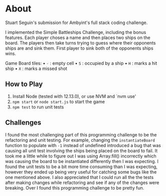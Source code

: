 # About

Stuart Seguin's submission for Ambyint's full stack coding challenge.

I implemented the Simple Battleships Challenge, including the bonus features. Each player choses a name and then places two ships on the board. The players then take turns trying to guess where their opponents ships are and sink them. First player to sink both of the opponents ships wins.

Game Board tiles:
• `-` : empty cell
• `S` : occupied by a ship
• `H` : marks a hit ship
• `X` : marks a missed shot

## How to Play

1. Install Node (tested with 12.13.0), or use NVM and `nvm use'
2. `npm start` or `node start.js` to start the game
3. `npm test` to run unit tests

## Challenges

I found the most challenging part of this programming challenge to be the refactoring and unit testing. For example, changing the `instantiateBoard` function to populate with `-1` instead of undefined introduced a bug that was causing all unit test involving the ships being placed on the board to fail. It took me a little while to figure out I was using Array.fill() incorrectly which was causing the board to be instantiated differently then I was expecting. I found the unit tests to be a bit more time consuming than I was expecting, however they ended up being very useful for catching some bugs like the one mentioned above. I also appreciated that I could run all the the tests after making changes while refactoring and see if any of the changes were breaking. Over I found this programming challenge to be pretty fun.
